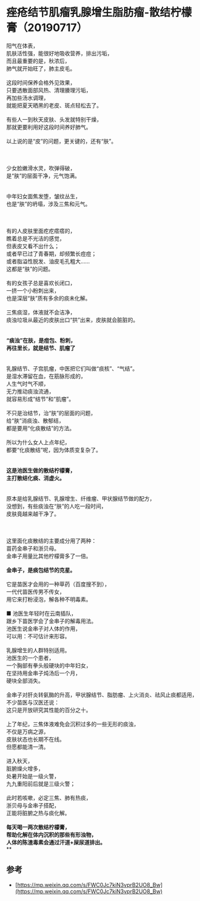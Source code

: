 # 痤疮结节肌瘤乳腺增生脂肪瘤-散结柠檬膏（20190717）

阳气在体表，<br />肌肤活性强，能很好地吸收营养，排出污垢，<br />而且最重要的是，秋浓后，<br />肺气就开始旺了，肺主皮毛。<br />
<br />这段时间保养会格外见效果，<br />只要透散面部风热、清理腠理污垢，<br />再加些汤水调理，<br />就能把夏天晒黑的老皮、斑点轻松去了。<br />
<br />有些人一到秋天皮肤、头发就特别干燥，<br />那就更要利用好这段时间养好肺气。<br />
<br />以上说的是“皮”的问题，更关键的，还有“肤”。<br />
<br />
<br />
<br />少女脸嫩滑水灵，吹弹得破，<br />是“肤”的层面干净，元气饱满。<br />
<br />
<br />中年妇女面焦发堕，皱纹丛生，<br />也是“肤”的坍塌，涉及三焦和元气。<br />
<br />
<br />
<br />有的人皮肤里面疙疙瘩瘩的，<br />瞧着总是不光洁的感觉，<br />但表皮又看不出什么；<br />或者早已过了青春期，却频繁长痘痘；<br />或者脂溢性脱发、油皮毛孔粗大……<br />这都是“肤”的问题。<br />
<br />有的女孩子总是喜欢长闭口，<br />一挤一个小粉刺出来，<br />也是深层“肤”质有多余的痰未化解。<br />
<br />三焦痰湿，体液就不会洁净，<br />痰浊垃圾从最近的皮肤出口“拱”出来，皮肤就会脏脏的。<br />
<br />
<br />**“痰浊”在肤，是痘包、粉刺，**<br />**再往里长，就是结节、肌瘤了**<br />
<br />
<br />乳腺结节、子宫肌瘤，中医把它们叫做“痰核”、“气结”。<br />是湿水滞留在血，在筋脉形成的，<br />人生气时气不顺，<br />无力推动痰浊流通，<br />就容易形成“结节”和“肌瘤”。<br />
<br />不只是治结节，治“肤”的层面的问题，<br />给“肤”消痰浊、散郁结，<br />都是要用“化痰散结”的方法。<br />
<br />所以为什么女人上点年纪，<br />都要“化痰散结”呢，因为体质变复杂了。<br />
<br />
<br />**这是池医生做的散结柠檬膏，**<br />**主打散结化痰、消虚火。**<br />
<br />
<br />原本是给乳腺结节、乳腺增生、纤维瘤、甲状腺结节做的配方，<br />没想到，有些痰浊在“肤”的人吃一段时间，<br />皮肤竟越来越干净了。<br />
<br />
<br />
<br />这里面化痰散结的主要成分用了两种：<br />苗药金串子和浙贝母。<br />金串子用量比其他柠檬膏多了一倍。<br />
<br />**金串子，是痰包结节的克星。**<br />
<br />它是苗医才会用的一种草药（百度搜不到），<br />一代代苗医传男不传女，<br />用它来打粉浸泡，解各种不明毒素。<br />
<br />■ 池医生年轻时在云南插队，<br />跟乡下苗医学会了金串子的解毒用法。<br />池医生说金串子对人体的作用，<br />可以用：不可估计来形容。<br />
<br />乳腺增生的人群特别适用。<br />池医生的一个患者，<br />一个胸部有拳头般硬块的中年妇女，<br />在坚持用金串子炖汤后一个月，<br />硬块全部消失。<br />
<br />金串子对肝炎转氨酶的升高，甲状腺结节、脂肪瘤、上火消炎、祛风止痰都适用，<br />不少苗医与汉医还说：<br />这只是开放研究其性能的百分之十。<br />
<br />上了年纪，三焦体液难免会沉积过多的一些无形的痰浊，<br />不仅是万病之源，<br />皮肤状态也长期不在线。<br />但愿都能清一清。<br />
<br />进入秋天，<br />脏腑燥火增多，<br />处暑开始是一级火警，<br />九九重阳前后就是三级火警；<br />
<br />此时若咳嗽，必定三焦、肺有热痰，<br />浙贝母与金串子搭配，<br />正能将脏腑之热与痰化解。<br />
<br />**每天喝一两次散结柠檬膏，**<br />**帮助化解在体内沉积的那些有形浊物，**<br />**人体的陈渣毒素会通过汗道+屎尿道排出。**<br />**
<a name="te3RG"></a>
## 参考

- [https://mp.weixin.qq.com/s/FWC0Jc7kiN3vprB2UO8_Bw](https://mp.weixin.qq.com/s/FWC0Jc7kiN3vprB2UO8_Bw)
